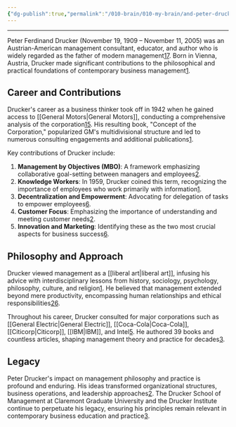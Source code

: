 ```yaml
---
{"dg-publish":true,"permalink":"/010-brain/010-my-brain/and-peter-drucker/","created":"2021-09-01T08:49:31.000-04:00","updated":"2025-03-21T15:56:47.000-04:00"}
---
```


---

Peter Ferdinand Drucker (November 19, 1909 – November 11, 2005) was an Austrian-American management consultant, educator, and author who is widely regarded as the father of modern management[1](https://en.wikipedia.org/wiki/Peter_Drucker)[7](https://www.britannica.com/money/Peter-F-Drucker). Born in Vienna, Austria, Drucker made significant contributions to the philosophical and practical foundations of contemporary business management[1](https://en.wikipedia.org/wiki/Peter_Drucker).

## Career and Contributions

Drucker's career as a business thinker took off in 1942 when he gained access to [[General Motors\|General Motors]], conducting a comprehensive analysis of the corporation[1](https://en.wikipedia.org/wiki/Peter_Drucker)[5](https://www.managers-net.com/Biography/drucker.html). His resulting book, "Concept of the Corporation," popularized GM's multidivisional structure and led to numerous consulting engagements and additional publications[1](https://en.wikipedia.org/wiki/Peter_Drucker).

Key contributions of Drucker include:

1. **Management by Objectives (MBO)**: A framework emphasizing collaborative goal-setting between managers and employees[2](https://mybeta.ca/profile-of-peter-f-drucker-the-father-of-modern-management/).
2. **Knowledge Workers**: In 1959, Drucker coined this term, recognizing the importance of employees who work primarily with information[1](https://en.wikipedia.org/wiki/Peter_Drucker).
3. **Decentralization and Empowerment**: Advocating for delegation of tasks to empower employees[6](https://tallyfy.com/peter-drucker/).
4. **Customer Focus**: Emphasizing the importance of understanding and meeting customer needs[2](https://mybeta.ca/profile-of-peter-f-drucker-the-father-of-modern-management/).
5. **Innovation and Marketing**: Identifying these as the two most crucial aspects for business success[6](https://tallyfy.com/peter-drucker/).

## Philosophy and Approach

Drucker viewed management as a [[liberal art\|liberal art]], infusing his advice with interdisciplinary lessons from history, sociology, psychology, philosophy, culture, and religion[1](https://en.wikipedia.org/wiki/Peter_Drucker). He believed that management extended beyond mere productivity, encompassing human relationships and ethical responsibilities[2](https://mybeta.ca/profile-of-peter-f-drucker-the-father-of-modern-management/)[6](https://tallyfy.com/peter-drucker/).

Throughout his career, Drucker consulted for major corporations such as [[General Electric\|General Electric]], [[Coca-Cola\|Coca-Cola]], [[Citicorp\|Citicorp]], [[IBM\|IBM]], and Intel[5](https://www.managers-net.com/Biography/drucker.html). He authored 39 books and countless articles, shaping management theory and practice for decades[3](https://www.cgu.edu/school/drucker-school-of-management/peter-f-drucker/).

## Legacy

Peter Drucker's impact on management philosophy and practice is profound and enduring. His ideas transformed organizational structures, business operations, and leadership approaches[2](https://mybeta.ca/profile-of-peter-f-drucker-the-father-of-modern-management/). The Drucker School of Management at Claremont Graduate University and the Drucker Institute continue to perpetuate his legacy, ensuring his principles remain relevant in contemporary business education and practice[3](https://www.cgu.edu/school/drucker-school-of-management/peter-f-drucker/).